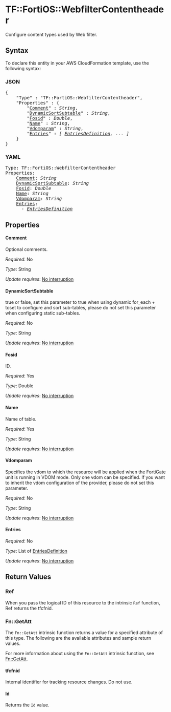 # TF::FortiOS::WebfilterContentheader

Configure content types used by Web filter.

## Syntax

To declare this entity in your AWS CloudFormation template, use the following syntax:

### JSON

<pre>
{
    "Type" : "TF::FortiOS::WebfilterContentheader",
    "Properties" : {
        "<a href="#comment" title="Comment">Comment</a>" : <i>String</i>,
        "<a href="#dynamicsortsubtable" title="DynamicSortSubtable">DynamicSortSubtable</a>" : <i>String</i>,
        "<a href="#fosid" title="Fosid">Fosid</a>" : <i>Double</i>,
        "<a href="#name" title="Name">Name</a>" : <i>String</i>,
        "<a href="#vdomparam" title="Vdomparam">Vdomparam</a>" : <i>String</i>,
        "<a href="#entries" title="Entries">Entries</a>" : <i>[ <a href="entriesdefinition.md">EntriesDefinition</a>, ... ]</i>
    }
}
</pre>

### YAML

<pre>
Type: TF::FortiOS::WebfilterContentheader
Properties:
    <a href="#comment" title="Comment">Comment</a>: <i>String</i>
    <a href="#dynamicsortsubtable" title="DynamicSortSubtable">DynamicSortSubtable</a>: <i>String</i>
    <a href="#fosid" title="Fosid">Fosid</a>: <i>Double</i>
    <a href="#name" title="Name">Name</a>: <i>String</i>
    <a href="#vdomparam" title="Vdomparam">Vdomparam</a>: <i>String</i>
    <a href="#entries" title="Entries">Entries</a>: <i>
      - <a href="entriesdefinition.md">EntriesDefinition</a></i>
</pre>

## Properties

#### Comment

Optional comments.

_Required_: No

_Type_: String

_Update requires_: [No interruption](https://docs.aws.amazon.com/AWSCloudFormation/latest/UserGuide/using-cfn-updating-stacks-update-behaviors.html#update-no-interrupt)

#### DynamicSortSubtable

true or false, set this parameter to true when using dynamic for_each + toset to configure and sort sub-tables, please do not set this parameter when configuring static sub-tables.

_Required_: No

_Type_: String

_Update requires_: [No interruption](https://docs.aws.amazon.com/AWSCloudFormation/latest/UserGuide/using-cfn-updating-stacks-update-behaviors.html#update-no-interrupt)

#### Fosid

ID.

_Required_: Yes

_Type_: Double

_Update requires_: [No interruption](https://docs.aws.amazon.com/AWSCloudFormation/latest/UserGuide/using-cfn-updating-stacks-update-behaviors.html#update-no-interrupt)

#### Name

Name of table.

_Required_: Yes

_Type_: String

_Update requires_: [No interruption](https://docs.aws.amazon.com/AWSCloudFormation/latest/UserGuide/using-cfn-updating-stacks-update-behaviors.html#update-no-interrupt)

#### Vdomparam

Specifies the vdom to which the resource will be applied when the FortiGate unit is running in VDOM mode. Only one vdom can be specified. If you want to inherit the vdom configuration of the provider, please do not set this parameter.

_Required_: No

_Type_: String

_Update requires_: [No interruption](https://docs.aws.amazon.com/AWSCloudFormation/latest/UserGuide/using-cfn-updating-stacks-update-behaviors.html#update-no-interrupt)

#### Entries

_Required_: No

_Type_: List of <a href="entriesdefinition.md">EntriesDefinition</a>

_Update requires_: [No interruption](https://docs.aws.amazon.com/AWSCloudFormation/latest/UserGuide/using-cfn-updating-stacks-update-behaviors.html#update-no-interrupt)

## Return Values

### Ref

When you pass the logical ID of this resource to the intrinsic `Ref` function, Ref returns the tfcfnid.

### Fn::GetAtt

The `Fn::GetAtt` intrinsic function returns a value for a specified attribute of this type. The following are the available attributes and sample return values.

For more information about using the `Fn::GetAtt` intrinsic function, see [Fn::GetAtt](https://docs.aws.amazon.com/AWSCloudFormation/latest/UserGuide/intrinsic-function-reference-getatt.html).

#### tfcfnid

Internal identifier for tracking resource changes. Do not use.

#### Id

Returns the <code>Id</code> value.

